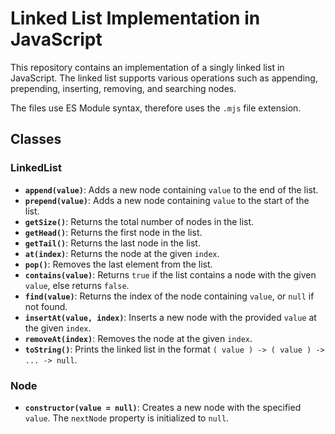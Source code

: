 # Linked List Implementation in JavaScript

This repository contains an implementation of a singly linked list in JavaScript. The linked list supports various operations such as appending, prepending, inserting, removing, and searching nodes.

The files use ES Module syntax, therefore uses the `.mjs` file extension.

## Classes

### LinkedList

- **`append(value)`**: Adds a new node containing `value` to the end of the list.
- **`prepend(value)`**: Adds a new node containing `value` to the start of the list.
- **`getSize()`**: Returns the total number of nodes in the list.
- **`getHead()`**: Returns the first node in the list.
- **`getTail()`**: Returns the last node in the list.
- **`at(index)`**: Returns the node at the given `index`.
- **`pop()`**: Removes the last element from the list.
- **`contains(value)`**: Returns `true` if the list contains a node with the given `value`, else returns `false`.
- **`find(value)`**: Returns the index of the node containing `value`, or `null` if not found.
- **`insertAt(value, index)`**: Inserts a new node with the provided `value` at the given `index`.
- **`removeAt(index)`**: Removes the node at the given `index`.
- **`toString()`**: Prints the linked list in the format `( value ) -> ( value ) -> ... -> null`.

### Node

- **`constructor(value = null)`**: Creates a new node with the specified `value`. The `nextNode` property is initialized to `null`.
